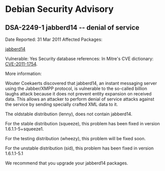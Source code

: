 
Debian Security Advisory
========================


DSA-2249-1 jabberd14 -- denial of service
-----------------------------------------



Date Reported:
31 Mar 2011
Affected Packages:

[jabberd14](https://packages.debian.org/src:jabberd14)

Vulnerable:
Yes
Security database references:
In Mitre's CVE dictionary: [CVE-2011-1754](https://security-tracker.debian.org/tracker/CVE-2011-1754).  

More information:

Wouter Coekaerts discovered that jabberd14, an instant messaging server
using the Jabber/XMPP protocol, is vulnerable to the so-called
billion laughs attack because it does not prevent entity expansion on
received data. This allows an attacker to perform denial of service
attacks against the service by sending specially crafted XML data to it.


The oldstable distribution (lenny), does not contain jabberd14.


For the stable distribution (squeeze), this problem has been fixed in
version 1.6.1.1-5+squeeze1.


For the testing distribution (wheezy), this problem will be fixed soon.


For the unstable distribution (sid), this problem has been fixed in
version 1.6.1.1-5.1


We recommend that you upgrade your jabberd14 packages.






